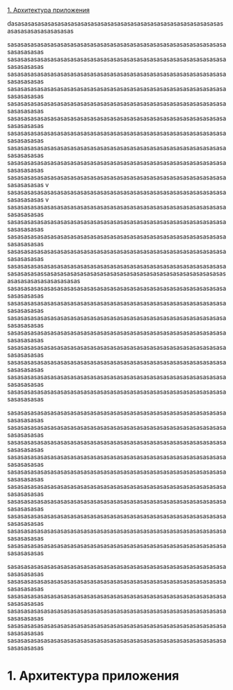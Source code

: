 [1. Архитектура приложения](#1.-Архитектура-приложения)


dasasasasasasasasasasasasasasasasasasasasasasasasasasasasasasasasasasasasasasasasasas

sasasasasasasasasasasasasasasasasasasasasasasasasasasasasasasasasasasasasasas
sasasasasasasasasasasasasasasasasasasasasasasasasasasasasasasasasasasasasasas
sasasasasasasasasasasasasasasasasasasasasasasasasasasasasasasasasasasasasasas
sasasasasasasasasasasasasasasasasasasasasasasasasasasasasasasasasasasasasasas
sasasasasasasasasasasasasasasasasasasasasasasasasasasasasasasasasasasasasasas
sasasasasasasasasasasasasasasasasasasasasasasasasasasasasasasasasasasasasasas
sasasasasasasasasasasasasasasasasasasasasasasasasasasasasasasasasasasasasasas
sasasasasasasasasasasasasasasasasasasasasasasasasasasasasasasasasasasasasasas
sasasasasasasasasasasasasasasasasasasasasasasasasasasasasasasasasasasasasasas
sasasasasasasasasasasasasasasasasasasasasasasasasasasasasasasasasasasasasasas
v
sasasasasasasasasasasasasasasasasasasasasasasasasasasasasasasasasasasasasasas
v
sasasasasasasasasasasasasasasasasasasasasasasasasasasasasasasasasasasasasasas
sasasasasasasasasasasasasasasasasasasasasasasasasasasasasasasasasasasasasasas
sasasasasasasasasasasasasasasasasasasasasasasasasasasasasasasasasasasasasasas
sasasasasasasasasasasasasasasasasasasasasasasasasasasasasasasasasasasasasasas
sasasasasasasasasasasasasasasasasasasasasasasasasasasasasasasasasasasasasasassasasasasasasasasasasasasasasasasasasasasasasasasasasasasasasasasasasasasasas
sasasasasasasasasasasasasasasasasasasasasasasasasasasasasasasasasasasasasasas
sasasasasasasasasasasasasasasasasasasasasasasasasasasasasasasasasasasasasasas
sasasasasasasasasasasasasasasasasasasasasasasasasasasasasasasasasasasasasasas
sasasasasasasasasasasasasasasasasasasasasasasasasasasasasasasasasasasasasasas
sasasasasasasasasasasasasasasasasasasasasasasasasasasasasasasasasasasasasasas
sasasasasasasasasasasasasasasasasasasasasasasasasasasasasasasasasasasasasasas
sasasasasasasasasasasasasasasasasasasasasasasasasasasasasasasasasasasasasasas
sasasasasasasasasasasasasasasasasasasasasasasasasasasasasasasasasasasasasasas

sasasasasasasasasasasasasasasasasasasasasasasasasasasasasasasasasasasasasasas
sasasasasasasasasasasasasasasasasasasasasasasasasasasasasasasasasasasasasasas
sasasasasasasasasasasasasasasasasasasasasasasasasasasasasasasasasasasasasasas
sasasasasasasasasasasasasasasasasasasasasasasasasasasasasasasasasasasasasasas
sasasasasasasasasasasasasasasasasasasasasasasasasasasasasasasasasasasasasasas
sasasasasasasasasasasasasasasasasasasasasasasasasasasasasasasasasasasasasasas
sasasasasasasasasasasasasasasasasasasasasasasasasasasasasasasasasasasasasasas
sasasasasasasasasasasasasasasasasasasasasasasasasasasasasasasasasasasasasasas
sasasasasasasasasasasasasasasasasasasasasasasasasasasasasasasasasasasasasasas
sasasasasasasasasasasasasasasasasasasasasasasasasasasasasasasasasasasasasasas

sasasasasasasasasasasasasasasasasasasasasasasasasasasasasasasasasasasasasasas
sasasasasasasasasasasasasasasasasasasasasasasasasasasasasasasasasasasasasasas
sasasasasasasasasasasasasasasasasasasasasasasasasasasasasasasasasasasasasasas
sasasasasasasasasasasasasasasasasasasasasasasasasasasasasasasasasasasasasasas
sasasasasasasasasasasasasasasasasasasasasasasasasasasasasasasasasasasasasasas
sasasasasasasasasasasasasasasasasasasasasasasasasasasasasasasasasasasasasasas










# 1. Архитектура приложения
